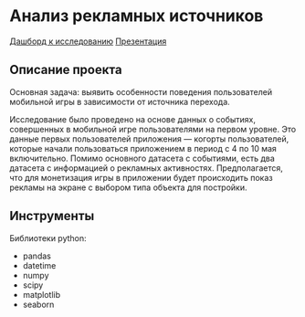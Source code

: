# Анализ рекламных источников

[Дашборд к исследованию](https://public.tableau.com/views/gamersprofiles/Dashboard1?:language=en-US&:display_count=n&:origin=viz_share_link) 
[Презентация](https://github.com/pozdniakova-natalia/Data-Analysis-Projects/blob/9194004f89a119b5dff5e59fd548c151dd4d4c90/Ad_sources_analysis/presentation.pdf) 

## Описание проекта

Основная задача: выявить особенности поведения пользователей мобильной игры в зависимости от источника перехода.

Исследование было проведено на основе данных о событиях, совершенных в мобильной игре пользователями на первом уровне. Это данные первых пользователей приложения — когорты пользователей, которые начали пользоваться приложением в период с 4 по 10 мая включительно.
Помимо основного датасета с событиями, есть два датасета с информацией о рекламных активностях.
Предполагается, что для монетизация игры в приложении будет происходить показ рекламы на экране с выбором типа объекта для постройки.
 
## Инструменты
Библиотеки python:
- pandas
- datetime
- numpy
- scipy
- matplotlib
- seaborn
